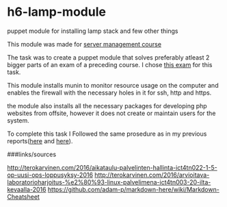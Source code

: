 # h6-lamp-module
puppet module for installing lamp stack and few other things

This module was made for [server management course](http://terokarvinen.com/2016/aikataulu-palvelinten-hallinta-ict4tn022-1-5-op-uusi-ops-loppusyksy-2016#comment-21920)

The task was to create a puppet module that solves preferably atleast 2 bigger parts of an exam of a preceding course. I chose [this exam](http://terokarvinen.com/2016/arvioitava-laboratorioharjoitus-%e2%80%93-linux-palvelimena-ict4tn003-20-ilta-kevaalla-2016) for this task.

This module installs munin to monitor resource usage on the computer and enables the firewall with the necessary holes in it for ssh, http and https.

the module also installs all the necessary packages for developing php websites from offsite, however it does not create or maintain users for the system.

To complete this task I Followed the same prosedure as in my previous reports([here](https://vesalinux.wordpress.com/) and [here](https://github.com/wikkii/index-module)).


###links/sources

http://terokarvinen.com/2016/aikataulu-palvelinten-hallinta-ict4tn022-1-5-op-uusi-ops-loppusyksy-2016
http://terokarvinen.com/2016/arvioitava-laboratorioharjoitus-%e2%80%93-linux-palvelimena-ict4tn003-20-ilta-kevaalla-2016
https://github.com/adam-p/markdown-here/wiki/Markdown-Cheatsheet
